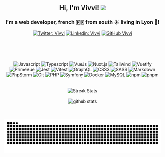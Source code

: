 <div align="center">
<h2> Hi, I'm Vivvi! <img src="https://media.giphy.com/media/mGcNjsfWAjY5AEZNw6/giphy.gif" width="50"></h2>
<h3>I'm a web developer, french 🇫🇷  from south ☀️ living in Lyon 🦁!</h3>

[![Twitter: Vivvi](https://img.shields.io/twitter/follow/VirginieVachet?style=social)](https://twitter.com/VirginieVachet)
[![Linkedin: Vivvi](https://img.shields.io/badge/-VachetVirginie-blue?style=flat-square&logo=Linkedin&logoColor=white&link=https://www.linkedin.com/in/vachetvirginie/)](https://www.linkedin.com/in/vachetvirginie/)
[![GitHub Vivvi](https://img.shields.io/github/followers/VachetVirginie?label=follow&style=social)](https://github.com/vachetvirginie)
</div>
<div align="center">
<picture>
  <source media="(prefers-color-scheme: dark)" srcset="https://raw.githubusercontent.com/VachetVirginie/VachetVirginie/output/github-contribution-grid-snake-dark.svg">
  <source media="(prefers-color-scheme: light)" srcset="https://raw.githubusercontent.com/VachetVirginie/VachetVirginie/output/github-contribution-grid-snake.svg">
</picture>
<br>
<br>
</div>
<br>
<br>
<div align="center">
  <img src="https://img.shields.io/badge/Javascript-F0DB4F?style=for-the-badge&labelColor=black&logo=javascript&logoColor=F0DB4F" alt="Javascript">
  <img src="https://img.shields.io/badge/Typescript-007acc?style=for-the-badge&labelColor=black&logo=typescript&logoColor=007acc" alt="Typescript">
  <img src="https://img.shields.io/badge/Vue.js-4FC08D?style=for-the-badge&logo=Vue.js&logoColor=white" alt="VueJs">
    <img src="https://img.shields.io/badge/Nuxt-050922?style=for-the-badge&logo=nuxtdotjs" alt="Nuxt.js">
  <img src="https://img.shields.io/badge/Tailwind_CSS-092749?style=for-the-badge&logo=tailwindcss&logoColor=06B6D4&labelColor=000000" alt="Tailwind">
  <img src="https://img.shields.io/badge/Vuetify-000000?style=for-the-badge&logo=vuetify&logoColor=1697f6" alt="Vuetify">
  <img src="https://img.shields.io/badge/PrimeVue-3C873A?style=for-the-badge&labelColor=black&logo=primevue.js&logoColor=3C873A" alt="PrimeVue">
    <img src="https://img.shields.io/badge/Jest-C21325?style=for-the-badge&logo=jest&logoColor=white" alt="Jest">
    <img src="https://img.shields.io/badge/vitest-729b1a?style=for-the-badge&logo=vitest&logoColor=F0DB4F&labelColor=23506e10&color=black" alt="Vitest">
  <img src="https://img.shields.io/badge/GraphQL-000000?style=for-the-badge&logo=graphQL&logoColor=de33a6" alt="GraphQL">
  <img src="https://img.shields.io/badge/CSS3-1572B6?style=for-the-badge&logo=css3&logoColor=white" alt="CSS3">
  <img src="https://img.shields.io/badge/Sass-CC6699?style=for-the-badge&logo=sass&logoColor=white" alt="SASS">
  <img src="https://img.shields.io/badge/Markdown-000000?style=for-the-badge&logo=markdown&logoColor=white" alt="Markdown">
  <img src="https://img.shields.io/badge/PhpStorm-000000?style=for-the-badge&logo=phpstorm&logoColor=ea00d9" alt="PhpStorm">
  <img src="https://img.shields.io/badge/Git-F05032?style=for-the-badge&logo=git&logoColor=white" alt="Git">
    <img src="https://img.shields.io/badge/PHP-777BB4?style=for-the-badge&logo=php&logoColor=white" alt="PHP">
    <img src="https://img.shields.io/badge/Symfony-000000?style=for-the-badge&logo=symfony&logoColor=white" alt="Symfony">
    <img src="https://img.shields.io/badge/Docker-2496ED?style=for-the-badge&logo=docker&logoColor=white" alt="Docker">
    <img src="https://img.shields.io/badge/MySQL-4479A1?style=for-the-badge&logo=mysql&logoColor=white" alt="MySQL">
    <img src="https://img.shields.io/badge/npm-CB3837?style=for-the-badge&logo=npm&logoColor=white" alt="npm">
    <img src="https://img.shields.io/badge/pnpm-339933?style=for-the-badge&logo=pnpm&logoColor=white" alt="pnpm">

</div>
<br> 
<br>
<div align="center">
    <img src="https://github-readme-streak-stats.herokuapp.com/?user=vachetvirginie&theme=radical" alt="Streak Stats" />
</div>
<br>
<div align="center">
    <img src="https://github-readme-stats.vercel.app/api?username=vachetvirginie&show_icons=true&theme=radical" alt="github stats"/>
</div>
<br> 
<br>

<p align="center">
  <img src="https://github.com/Matrix278/Matrix278/raw/output/github-snake-dark.svg" alt="snake">
</p>
